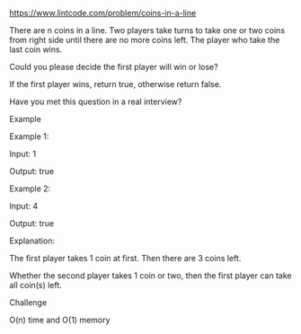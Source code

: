 https://www.lintcode.com/problem/coins-in-a-line


There are n coins in a line. Two players take turns to take one or two coins from right side until there are no more coins left. The player who take the last coin wins.

Could you please decide the first player will win or lose?

If the first player wins, return true, otherwise return false.

Have you met this question in a real interview?  

Example

Example 1:

Input: 1

Output: true

Example 2:

Input: 4

Output: true

Explanation:

The first player takes 1 coin at first. Then there are 3 coins left.

Whether the second player takes 1 coin or two, then the first player can take all coin(s) left.

Challenge

O(n) time and O(1) memory
